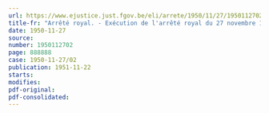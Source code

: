 ```yaml
---
url: https://www.ejustice.just.fgov.be/eli/arrete/1950/11/27/1950112702/justel
title-fr: "Arrêté royal. - Exécution de l'arrêté royal du 27 novembre 1950, pris en exécution de la loi du 20 septembre 1948, portant organisation de l'économie et spécialement de son article 15B."
date: 1950-11-27
source:
number: 1950112702
page: 888888
case: 1950-11-27/02
publication: 1951-11-22
starts:
modifies:
pdf-original:
pdf-consolidated:
---
```


